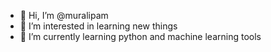 - 👋 Hi, I’m @muralipam
- 👀 I’m interested in learning new things
- 🌱 I’m currently learning python and machine learning tools


<!---
muralipam/muralipam is a ✨ special ✨ repository because its `README.md` (this file) appears on your GitHub profile.
You can click the Preview link to take a look at your changes.
--->

